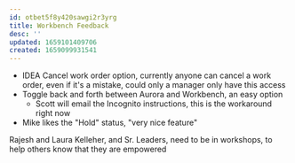 ```yaml
---
id: otbet5f8y420sawgi2r3yrg
title: Workbench Feedback
desc: ''
updated: 1659101409706
created: 1659099931541
---
```


- IDEA Cancel work order option, currently anyone can cancel a work order, even if it's a mistake, could only a manager only have this access
- Toggle back and forth between Aurora and Workbench, an easy option
  - Scott will email the Incognito instructions, this is the workaround right now
- Mike likes the "Hold" status, "very nice feature"

Rajesh and Laura Kelleher, and Sr. Leaders,  need to be in workshops, to help others know that they are empowered